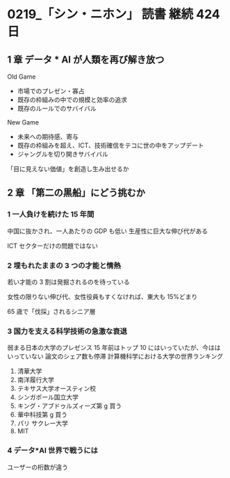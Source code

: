# 0219\_「シン・ニホン」 読書 継続 424 日

## 1 章 データ \* AI が人類を再び解き放つ

Old Game

- 市場でのプレゼン・寡占
- 既存の枠組みの中での規模と効率の追求
- 既存のルールでのサバイバル

New Game

- 未来への期待感、寄与
- 既存の枠組みを超え、ICT、技術確信をテコに世の中をアップデート
- ジャングルを切り開きサバイバル

「目に見えない価値」を創造し生み出せるか

## 2 章 「第二の黒船」にどう挑むか

### 1 一人負けを続けた 15 年間

中国に抜かされ、一人あたりの GDP も低い
生産性に巨大な伸び代がある

ICT セクターだけの問題ではない

### 2 埋もれたままの 3 つの才能と情熱

若い才能の 3 割は発掘されるのを待っている

女性の限りない伸び代、女性役員もすくなければ、東大も 15%どまり

65 歳で「伐採」されるシニア層

### 3 国力を支える科学技術の急激な衰退

弱まる日本の大学のプレゼンス
15 年前はトップ 10 にはいっていたが、今ははいっていない
論文のシェア数も停滞
計算機科学における大学の世界ランキング

1. 清華大学
2. 南洋履行大学
3. テキサス大学オースティン校
4. シンガポール国立大学
5. キング・アブドゥルズィーズ第 g 買う
6. 華中科技第 g 買う
7. パリ サクレー大学
8. MIT

### 4 データ\*AI 世界で戦うには

ユーザーの桁数が違う
